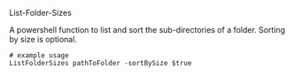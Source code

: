 List-Folder-Sizes

A powershell function to list and sort the sub-directories of a folder. Sorting by size is optional.

```
# example usage
ListFolderSizes pathToFolder -sortBySize $true
```
